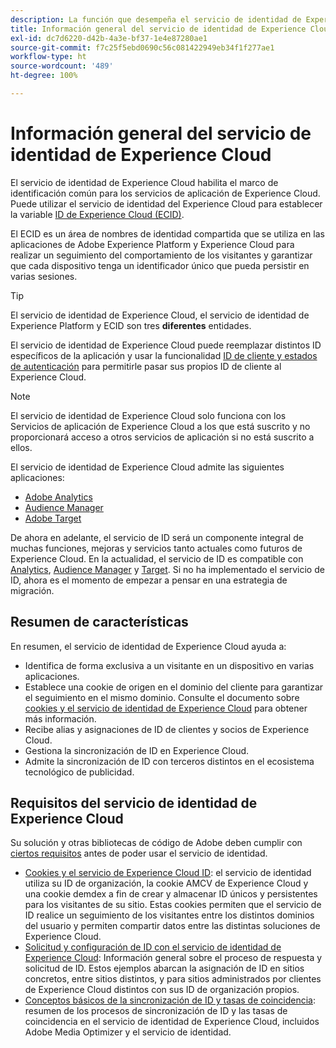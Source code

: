 ```yaml
---
description: La función que desempeña el servicio de identidad de Experience Cloud en Adobe Experience Cloud.
title: Información general del servicio de identidad de Experience Cloud
exl-id: dc7d6220-d42b-4a3e-bf37-1e4e87280ae1
source-git-commit: f7c25f5ebd0690c56c081422949eb34f1f277ae1
workflow-type: ht
source-wordcount: '489'
ht-degree: 100%

---
```


# Información general del servicio de identidad de Experience Cloud

El servicio de identidad de Experience Cloud habilita el marco de identificación común para los servicios de aplicación de Experience Cloud. Puede utilizar el servicio de identidad del Experience Cloud para establecer la variable [ID de Experience Cloud (ECID)](https://experienceleague.adobe.com/docs/experience-platform/identity/ecid.html?lang=es).

El ECID es un área de nombres de identidad compartida que se utiliza en las aplicaciones de Adobe Experience Platform y Experience Cloud para realizar un seguimiento del comportamiento de los visitantes y garantizar que cada dispositivo tenga un identificador único que pueda persistir en varias sesiones.

>[!TIP]
>
>El servicio de identidad de Experience Cloud, el servicio de identidad de Experience Platform y ECID son tres **diferentes** entidades.

El servicio de identidad de Experience Cloud puede reemplazar distintos ID específicos de la aplicación y usar la funcionalidad [ID de cliente y estados de autenticación](/help/reference/authenticated-state.md) para permitirle pasar sus propios ID de cliente al Experience Cloud.

>[!NOTE]
>
>El servicio de identidad de Experience Cloud solo funciona con los Servicios de aplicación de Experience Cloud a los que está suscrito y no proporcionará acceso a otros servicios de aplicación si no está suscrito a ellos.

El servicio de identidad de Experience Cloud admite las siguientes aplicaciones:

* [Adobe Analytics](https://business.adobe.com/es/products/analytics/web-analytics.html)
* [Audience Manager](https://business.adobe.com/es/products/audience-manager/adobe-audience-manager.html)
* [Adobe Target](https://business.adobe.com/es/products/target/adobe-target.html)

De ahora en adelante, el servicio de ID será un componente integral de muchas funciones, mejoras y servicios tanto actuales como futuros de Experience Cloud. En la actualidad, el servicio de ID es compatible con [Analytics](http://www.adobe.com/es/marketing-cloud/web-analytics.html), [Audience Manager](http://www.adobe.com/es/marketing-cloud/data-management-platform.html) y [Target](http://www.adobe.com/es/marketing-cloud/testing-targeting.html). Si no ha implementado el servicio de ID, ahora es el momento de empezar a pensar en una estrategia de migración.

## Resumen de características

En resumen, el servicio de identidad de Experience Cloud ayuda a:

* Identifica de forma exclusiva a un visitante en un dispositivo en varias aplicaciones.
* Establece una cookie de origen en el dominio del cliente para garantizar el seguimiento en el mismo dominio. Consulte el documento sobre [cookies y el servicio de identidad de Experience Cloud](./cookies.md) para obtener más información.
* Recibe alias y asignaciones de ID de clientes y socios de Experience Cloud.
* Gestiona la sincronización de ID en Experience Cloud.
* Admite la sincronización de ID con terceros distintos en el ecosistema tecnológico de publicidad.

## Requisitos del servicio de identidad de Experience Cloud

Su solución y otras bibliotecas de código de Adobe deben cumplir con [ciertos requisitos](/help/reference/requirements.md) antes de poder usar el servicio de identidad.

* [Cookies y el servicio de Experience Cloud ID](cookies.md): el servicio de identidad utiliza su ID de organización, la cookie AMCV de Experience Cloud y una cookie demdex a fin de crear y almacenar ID únicos y persistentes para los visitantes de su sitio. Estas cookies permiten que el servicio de ID realice un seguimiento de los visitantes entre los distintos dominios del usuario y permiten compartir datos entre las distintas soluciones de Experience Cloud.
* [Solicitud y configuración de ID con el servicio de identidad de Experience Cloud](id-request.md): Información general sobre el proceso de respuesta y solicitud de ID. Estos ejemplos abarcan la asignación de ID en sitios concretos, entre sitios distintos, y para sitios administrados por clientes de Experience Cloud distintos con sus ID de organización propios.
* [Conceptos básicos de la sincronización de ID y tasas de coincidencia](match-rates.md): resumen de los procesos de sincronización de ID y las tasas de coincidencia en el servicio de identidad de Experience Cloud, incluidos Adobe Media Optimizer y el servicio de identidad.
